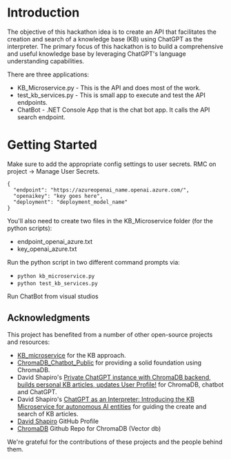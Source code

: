 # Introduction 
The objective of this hackathon idea is to create an API that facilitates the creation and search of a knowledge base (KB) using ChatGPT as the interpreter. The primary focus of this hackathon is to build a comprehensive and useful knowledge base by leveraging ChatGPT's language understanding capabilities.

There are three applications:
- KB_Microservice.py - This is the API and does most of the work.
- test_kb_services.py - This is small app to execute and test the API endpoints.
- ChatBot - .NET Console App that is the chat bot app. It calls the API search endpoint.

# Getting Started
Make sure to add the appropriate config settings to user secrets. RMC on project -> Manage User Secrets.

```
{
  "endpoint": "https://azureopenai_name.openai.azure.com/",
  "openaikey": "key goes here",
  "deployment": "deployment_model_name"
}
```

You'll also need to create two files in the KB_Microservice folder (for the python scripts):
- endpoint_openai_azure.txt
- key_openai_azure.txt

Run the python script in two different command prompts via:
- `python kb_microservice.py`
- `python test_kb_services.py`

Run ChatBot from visual studios


## Acknowledgments

This project has benefited from a number of other open-source projects and resources:

- [KB_microservice](https://github.com/daveshap/KB_microservice) for the KB approach.
- [ChromaDB_Chatbot_Public](https://github.com/daveshap/ChromaDB_Chatbot_Public) for providing a solid foundation using ChromaDB.
- David Shapiro's [Private ChatGPT instance with ChromaDB backend, builds personal KB articles, updates User Profile!](https://youtu.be/n8X2h8Mg3WE) for ChromaDB, chatbot and ChatGPT.
- David Shapiro's [ChatGPT as an Interpreter: Introducing the KB Microservice for autonomous AI entities](https://www.example.com) for guiding the create and search of KB articles.
- [David Shapiro](https://github.com/daveshap) GitHub Profile
- [ChromaDB](https://github.com/chroma-core/chroma) Github Repo for ChromaDB (Vector db)

We're grateful for the contributions of these projects and the people behind them.
